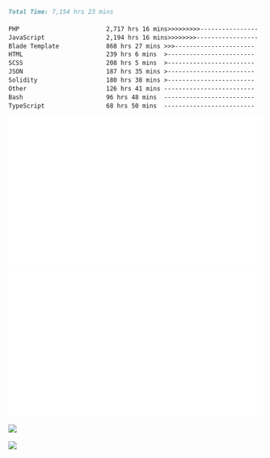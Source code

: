 <!--START_SECTION:waka-->

```markdown
Total Time: 7,154 hrs 23 mins

PHP                        2,717 hrs 16 mins>>>>>>>>>----------------   37.32 %
JavaScript                 2,194 hrs 16 mins>>>>>>>>-----------------   30.14 %
Blade Template             868 hrs 27 mins >>>----------------------   11.93 %
HTML                       239 hrs 6 mins  >------------------------   03.28 %
SCSS                       208 hrs 5 mins  >------------------------   02.86 %
JSON                       187 hrs 35 mins >------------------------   02.58 %
Solidity                   180 hrs 38 mins >------------------------   02.48 %
Other                      126 hrs 41 mins -------------------------   01.74 %
Bash                       96 hrs 48 mins  -------------------------   01.33 %
TypeScript                 68 hrs 50 mins  -------------------------   00.95 %
```

<!--END_SECTION:waka-->

![](https://raw.githubusercontent.com/DrMaxis/github-stats-transparent/output/generated/overview.svg)
![](https://raw.githubusercontent.com/DrMaxis/github-stats-transparent/output/generated/languages.svg)

![](https://git-readme-stats-drmaxis-projects.vercel.app/api?username=drmaxis&show_icons=true&theme=outrun&count_private=true&show=reviews,discussions_started,discussions_answered,prs_merged,prs_merged_percentage&custom_title=2024%20Github%20Rank)
 
<a href="https://count.getloli.com/"><img src="https://count.getloli.com/get/@:maxis-the-alchemist?theme=rule34"></a>
<!-- https://count.getloli.com/get/@alchemist?theme=rule34 -->
<br>

